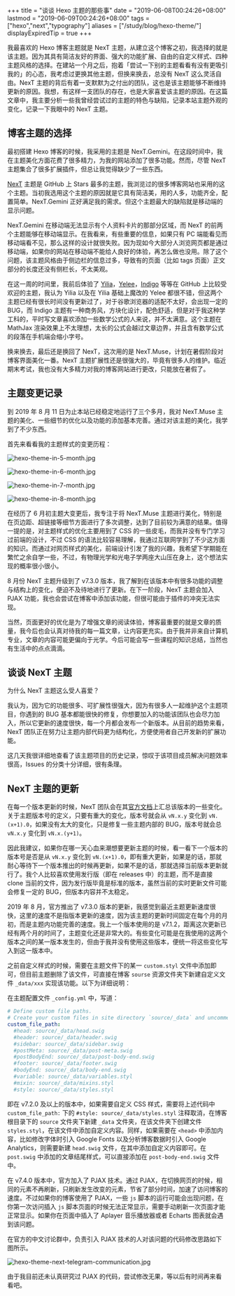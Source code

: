 +++
title = "谈谈 Hexo 主题的那些事"
date = "2019-06-08T00:24:26+08:00"
lastmod = "2019-06-09T00:24:26+08:00"
tags = ["hexo","next","typography"]
aliases = ["/study/blog/hexo-theme/"]
displayExpiredTip = true
+++

我最喜欢的 Hexo 博客主题就是 NexT 主题，从建立这个博客之初，我选择的就是该主题。因为其具有简洁友好的界面、强大的功能扩展、自由的自定义样式、四种主题风格的选择。在建站一个月之后，抱着「尝试一下别的主题看看有没有更吸引我的」的心态，我考虑过更换其他主题，但换来换去，总没有 NexT 这么灵活自由。NexT 主题的背后有着一支默默为之付出的团队，这也是该主题能够不断维持更新的原因。我想，有这样一支团队的存在，也是大家喜爱该主题的原因。在这篇文章中，我主要分析一些我曾经尝试过的主题的特色与缺陷，记录本站主题外观的变化，记录一下我眼中的 NexT 主题。

## 博客主题的选择

最初搭建 Hexo 博客的时候，我采用的主题是 NexT.Gemini。在这段时间中，我在主题美化方面花费了很多精力，为我的网站添加了很多功能。然而，尽管 NexT 主题集合了很多扩展插件，但总让我觉得缺少了一些东西。

[NexT](https://github.com/theme-next/hexo-theme-next) 主题是 GitHub 上 Stars 最多的主题，我浏览过的很多博客网站也采用的这个主题。当初我选用这个主题的原因就是它具有简洁美，用的人多，功能齐全，配置简单。NexT.Gemini 正好满足我的需求。但这个主题最大的缺陷就是移动端的显示问题。

NexT.Gemini 在移动端无法显示有个人资料卡片的那部分区域，而 NexT 的前两个主题能够在移动端显示。在我看来，有些重要的信息，如果只有 PC 端能看见而移动端看不见，那么这样的设计就很失败。因为现如今大部分人浏览网页都是通过移动端，如果你的网站在移动端不能给人良好的体验，再怎么做也没用。除了这个问题，该主题风格由于侧边栏的信息过多，导致有的页面（比如  tags 页面）正文部分的长度还没有侧栏长，不太美观。

在这一周的时间里，我前后体验了 [Yilia](https://github.com/litten/hexo-theme-yilia)，[Yelee](https://github.com/MOxFIVE/hexo-theme-yelee)，[Indigo](https://github.com/yscoder/hexo-theme-indigo) 等等在 GitHub 上比较受欢迎的主题，我认为 Yilia 以及在 Yilia 基础上魔改的 Yelee 都很不错，但这两个主题已经有很长时间没有更新过了，对于谷歌浏览器的适配不太好，会出现一定的 BUG，而 Indigo 主题有一种商务风，方块化设计，配色舒适，但是对于我这种学工科的，平时写文章喜欢添加一些数学公式的人来说，并不太满意。这个主题在 MathJax 渲染效果上不太理想，太长的公式会越过文章边界，并且含有数学公式的段落在手机端会缩小字号。

换来换去，最后还是换回了 NexT，这次用的是 NexT.Muse，计划在暑假阶段对博客界面美化一番。NexT 主题扩展性还是很强大的，毕竟有很多人的维护。临近期末考试，我也没有大多精力对我的博客网站进行更改，只能放在暑假了。

## 主题变更记录

到 2019 年 8 月 11 日为止本站已经稳定地运行了三个多月，我对 NexT.Muse 主题的美化、一些细节的优化以及功能的添加基本完善。通过对该主题的美化，我学到了不少东西。

首先来看看我的主题样式的变更历程：

![hexo-theme-in-5-month.jpg](/images/hexo-theme-in-5-month.jpg "5 月")

![hexo-theme-in-6-month.jpg](/images/hexo-theme-in-6-month.jpg "6 月")

![hexo-theme-in-7-month.jpg](/images/hexo-theme-in-7-month.jpg "7 月")

![hexo-theme-in-8-month.jpg](/images/hexo-theme-in-8-month.jpg "8 月")

在经历了 6 月初主题大变更后，我专注于将 NexT.Muse 主题进行美化，特别是在页边距、超链接等细节方面进行了多次调整，达到了目前较为满意的结果。值得一提的是，对主题样式的优化主要用到了 CSS 的一些皮毛，而我并没有专门学习过前端的设计，不过 CSS 的语法比较容易理解，我通过互联网学到了不少这方面的知识。而通过对网页样式的美化，前端设计引发了我的兴趣，我希望下学期能在繁忙之余自学一些，不过，有物理光学和光电子学两座大山压在身上，这个想法实现的概率很小很小。

8 月份 NexT 主题升级到了 v7.3.0 版本，我了解到在该版本中有很多功能的调整与结构上的变化，便迫不及待地进行了更新。在下一阶段，NexT 主题会加入 PJAX 功能，我也会尝试在博客中添加该功能，但很可能由于插件的冲突无法实现。

当然，页面更好的优化是为了增强文章的阅读体验，博客最重要的就是文章的质量，我今后也会认真对待我的每一篇文章，让内容更充实。由于我并非来自计算机专业，文章的内容可能更偏向于光学。今后可能会写一些课程的知识总结，当然也有生活中的点点滴滴。

## 谈谈 NexT 主题

为什么 NexT 主题这么受人喜爱？

我认为，因为它的功能很多、可扩展性很强大，因为有很多人一起维护这个主题项目，你遇到的 BUG 基本都能很快的修复，你想要加入的功能该团队也会尽力加入，所以它更新的速度很快，每一个月都会发布一个新版本。从目前的趋势来看，NexT 团队正在努力让主题内部代码更为结构化，方便使用者自己开发新的扩展功能。

这几天我很详细地查看了该主题项目的历史记录，惊叹于该项目成员解决问题效率很高，Issues 的分类十分详细，很有条理。

## NexT 主题的更新

在每一个版本更新的时候，NexT 团队会在其[官方文档](https://theme-next.js.org/)上汇总该版本的一些变化。关于主题版本号的定义，只要有重大的变化，版本号就会从 `vN.x.y` 变化到 `vN.(x+1).0`，如果没有太大的变化，只是修复一些主题内部的 BUG，版本号就会总 `vN.x.y` 变化到 `vN.x.(y+1)`。

因此我建议，如果你在哪一天心血来潮想要更新主题的时候，看一看下一个版本的版本号是否是从 `vN.x.y` 变化到 `vN.(x+1).0`，即有重大更新，如果是的话，那就耐心等待下一个版本推出的时候再更新，如果不是的话，那就选择当前版本更新就行了。我个人比较喜欢使用发行版（即在 releases 中）的主题，而不是直接 clone 当前的文件，因为发行版毕竟是标准的版本，虽然当前的实时更新文件可能会修复一定的 BUG，但版本内容并不太稳定。

2019 年 8 月，官方推出了 v7.3.0 版本的更新，我感觉到最近主题更新速度很快，这里的速度不是指版本更新的速度，因为该主题的更新时间固定在每个月的月初，而是主题内功能完善的速度。我上一个版本使用的是 v7.1.2，距离这次更新已经有两个月的时间了，主题变化还是非常大的。有些变化可能是在我使用的这两个版本之间的某一版本发生的，但由于我并没有使用这些版本，便统一将这些变化写入到这一版本中。

之前自定义样式的时候，需要在主题文件下的某一 `custom.styl` 文件中添加即可，但目前主题删除了该文件，可直接在博客 `sourse` 资源文件夹下新建自定义文件 `_data/xxx` 实现该功能。以下为详细说明：

在主题配置文件 `_config.yml` 中，写道：

```yml
# Define custom file paths.
# Create your custom files in site directory `source/_data` and uncomment needed files below.
custom_file_path:
  #head: source/_data/head.swig
  #header: source/_data/header.swig
  #sidebar: source/_data/sidebar.swig
  #postMeta: source/_data/post-meta.swig
  #postBodyEnd: source/_data/post-body-end.swig
  #footer: source/_data/footer.swig
  #bodyEnd: source/_data/body-end.swig
  #variable: source/_data/variables.styl
  #mixin: source/_data/mixins.styl
  #style: source/_data/styles.styl
```

即在 v7.2.0 及以上的版本中，如果需要自定义 CSS 样式，需要将上述代码中 `custom_file_path:` 下的 `#style: source/_data/styles.styl` 注释取消，在博客根目录下的 `source` 文件夹下新建 `_data` 文件夹，在该文件夹下创建文件 `styles.styl`，在该文件中添加自定义内容。同样，如果需要在 `<head>` 中添加内容，比如修改字体时引入 Google Fonts 以及分析博客数据时引入 Google Analytics，则需要新建 `head.swig` 文件，在其中添加自定义内容即可。在 `post.swig` 中添加的文章结尾样式，可以直接添加在 `post-body-end.swig` 文件中。

在 v7.4.0 版本中，官方加入了 PJAX 技术。通过 PJAX，在切换网页的时候，相同的元素不再刷新，只刷新发生改变的元素，节省了部分时间，加速了访问博客的速度。不过如果你的博客使用了 PJAX，一些 `js` 脚本的运行可能会出现问题，在你第一次访问插入 `js` 脚本页面的时候无法正常显示，需要手动刷新一次页面才能正常显示。如果你在页面中插入了 Aplayer 音乐播放器或者 Echarts 图表就会遇到该问题。

在官方的中文讨论群中，负责引入 PJAX 技术的人对该问题的代码修改思路如下图所示。

![hexo-theme-next-telegram-communication.jpg](/images/hexo-theme-next-telegram-communication.jpg)

由于我目前还未认真研究过 PJAX 的代码，尝试修改无果，等以后有时间再来看看吧。